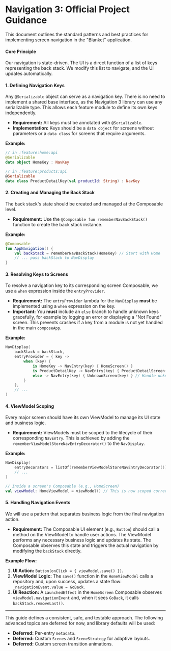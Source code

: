 # Navigation 3: Official Project Guidance

This document outlines the standard patterns and best practices for implementing screen navigation in the "Blanket" application.

#### Core Principle

Our navigation is state-driven. The UI is a direct function of a list of keys representing the back stack. We modify this list to navigate, and the UI updates automatically.

#### 1. Defining Navigation Keys

Any `@Serializable` object can serve as a navigation key. There is no need to implement a shared base interface, as the Navigation 3 library can use any serializable type. This allows each feature module to define its own keys independently.

- **Requirement:** All keys must be annotated with `@Serializable`.
- **Implementation:** Keys should be a `data object` for screens without parameters or a `data class` for screens that require arguments.

**Example:**

```kotlin
// in :feature:home:api
@Serializable
data object HomeKey : NavKey

// in :feature:products:api
@Serializable
data class ProductDetailKey(val productId: String) : NavKey
```

#### 2. Creating and Managing the Back Stack

The back stack's state should be created and managed at the Composable level.

- **Requirement:** Use the `@Composable fun rememberNavBackStack()` function to create the back stack instance.

**Example:**

```kotlin
@Composable
fun AppNavigation() {
    val backStack = rememberNavBackStack(HomeKey) // Start with Home
    // ... pass backStack to NavDisplay
}
```

#### 3. Resolving Keys to Screens

To resolve a navigation key to its corresponding screen Composable, we use a `when` expression inside the `entryProvider`.

- **Requirement:** The `entryProvider` lambda for the `NavDisplay` **must** be implemented using a `when` expression on the key.
- **Important:** You **must** include an `else` branch to handle unknown keys gracefully, for example by logging an error or displaying a "Not Found" screen. This prevents crashes if a key from a module is not yet handled in the main `composeApp`.

**Example:**

```kotlin
NavDisplay(
    backStack = backStack,
    entryProvider = { key ->
        when (key) {
            is HomeKey -> NavEntry(key) { HomeScreen() }
            is ProductDetailKey -> NavEntry(key) { ProductDetailScreen(key) }
            else -> NavEntry(key) { UnknownScreen(key) } // Handle unknown keys
        }
    },
    // ...
)
```

#### 4. ViewModel Scoping

Every major screen should have its own ViewModel to manage its UI state and business logic.

- **Requirement:** ViewModels must be scoped to the lifecycle of their corresponding `NavEntry`. This is achieved by adding the `rememberViewModelStoreNavEntryDecorator()` to the `NavDisplay`.

**Example:**

```kotlin
NavDisplay(
    entryDecorators = listOf(rememberViewModelStoreNavEntryDecorator()),
    // ...
)

// Inside a screen's Composable (e.g., HomeScreen)
val viewModel: HomeViewModel = viewModel() // This is now scoped correctly
```

#### 5. Handling Navigation Events

We will use a pattern that separates business logic from the final navigation action.

- **Requirement:** The Composable UI element (e.g., `Button`) should call a method on the ViewModel to handle user actions. The ViewModel performs any necessary business logic and updates its state. The Composable observes this state and triggers the actual navigation by modifying the `backStack` directly.

**Example Flow:**

1.  **UI Action:** `Button(onClick = { viewModel.save() })`.
2.  **ViewModel Logic:** The `save()` function in the `HomeViewModel` calls a repository and, upon success, updates a state flow: `_navigationEvent.value = GoBack`.
3.  **UI Reaction:** A `LaunchedEffect` in the `HomeScreen` Composable observes `viewModel.navigationEvent` and, when it sees `GoBack`, it calls `backStack.removeLast()`.

---

This guide defines a consistent, safe, and testable approach. The following advanced topics are deferred for now, and library defaults will be used:

- **Deferred:** Per-entry `metadata`.
- **Deferred:** Custom `Scenes` and `SceneStrategy` for adaptive layouts.
- **Deferred:** Custom screen transition animations.
